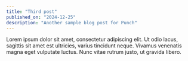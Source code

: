 ```yaml
---
title: "Third post"
published_on: "2024-12-25"
description: "Another sample blog post for Punch"
---
```


Lorem ipsum dolor sit amet, consectetur adipiscing elit. Ut odio lacus, sagittis sit amet est ultricies, varius tincidunt neque. Vivamus venenatis magna eget vulputate luctus. Nunc vitae rutrum justo, ut gravida libero.

